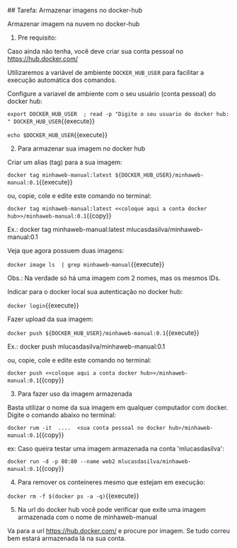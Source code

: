 ## Tarefa: Armazenar imagens no docker-hub

Armazenar imagem na nuvem no docker-hub

1) Pre requisito:

Caso ainda não tenha, você deve criar sua conta pessoal no https://hub.docker.com/

Utilizaremos a variável de ambiente `DOCKER_HUB_USER` para facilitar a execução automática dos comandos.

Configure a variavel de ambiente com o seu usuário (conta pessoal) do docker hub:

`export DOCKER_HUB_USER  ; read -p "Digite o seu usuario do docker hub: " DOCKER_HUB_USER`{{execute}}

`echo $DOCKER_HUB_USER`{{execute}}


2) Para armazenar sua imagem no docker hub

Criar um alias (tag) para a sua imagem:

`docker tag minhaweb-manual:latest ${DOCKER_HUB_USER}/minhaweb-manual:0.1`{{execute}}

ou, copie, cole e edite este comando no terminal:

`docker tag minhaweb-manual:latest <<coloque aqui a conta docker hub>>/minhaweb-manual:0.1`{{copy}}


Ex.: docker tag minhaweb-manual:latest mlucasdasilva/minhaweb-manual:0.1

Veja que agora possuem duas imagens:

`docker image ls  | grep minhaweb-manual`{{execute}}

Obs.: Na verdade só há uma imagem com 2 nomes, mas os mesmos IDs.

Indicar para o docker local sua autenticação no docker hub:

`docker login`{{execute}}

Fazer upload da sua imagem:

`docker push ${DOCKER_HUB_USER}/minhaweb-manual:0.1`{{execute}}

Ex.: docker push mlucasdasilva/minhaweb-manual:0.1

ou, copie, cole e edite este comando no terminal:

`docker push <<coloque aqui a conta docker hub>>/minhaweb-manual:0.1`{{copy}}


3) Para fazer uso da imagem armazenada

Basta utilizar o nome da sua imagem em qualquer computador com docker. Digite o comando abaixo no terminal:

`docker rum -it  ....  <sua conta pessoal no docker hub>/minhaweb-manual:0.1`{{copy}}

ex: Caso queira testar uma imagem armazenada na conta 'mlucasdasilva':

`docker run -d -p 80:80 --name web2 mlucasdasilva/minhaweb-manual:0.1`{{copy}}


4) Para remover os conteineres mesmo que estejam em execução:

`docker rm -f $(docker ps -a -q)`{{execute}}

5) Na url do docker hub você pode verificar que exite uma imagem armazenada com o nome de minhaweb-manual

Va para a url https://hub.docker.com/ e procure por imagem. Se tudo correu bem estará armazenada lá na sua conta.

